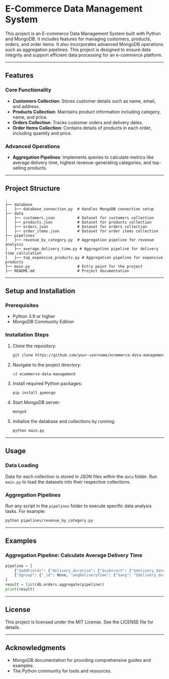 # E-Commerce Data Management System

This project is an E-commerce Data Management System built with Python and MongoDB. It includes features for managing customers, products, orders, and order items. It also incorporates advanced MongoDB operations such as aggregation pipelines. This project is designed to ensure data integrity and support efficient data processing for an e-commerce platform.

---

## **Features**

### **Core Functionality**

- **Customers Collection**: Stores customer details such as name, email, and address.
- **Products Collection**: Maintains product information including category, name, and price.
- **Orders Collection**: Tracks customer orders and delivery dates.
- **Order Items Collection**: Contains details of products in each order, including quantity and price.

### **Advanced Operations**

- **Aggregation Pipelines**: Implements queries to calculate metrics like average delivery time, highest revenue-generating categories, and top-selling products.

---

## **Project Structure**

```plaintext
.
├── database
│   ├── database_connection.py  # Handles MongoDB connection setup
├── data
│   ├── customers.json          # Dataset for customers collection
│   ├── products.json           # Dataset for products collection
│   ├── orders.json             # Dataset for orders collection
│   ├── order_items.json        # Dataset for order items collection
├── pipelines
│   ├── revenue_by_category.py  # Aggregation pipeline for revenue analysis
│   ├── average_delivery_time.py # Aggregation pipeline for delivery time calculation
│   ├── top_expensive_products.py # Aggregation pipeline for expensive products
├── main.py                     # Entry point for the project
├── README.md                   # Project documentation
```

---

## **Setup and Installation**

### **Prerequisites**

- Python 3.9 or higher
- MongoDB Community Edition

### **Installation Steps**

1. Clone the repository:
   ```bash
   git clone https://github.com/your-username/ecommerce-data-management.git
   ```
2. Navigate to the project directory:
   ```bash
   cd ecommerce-data-management
   ```
3. Install required Python packages:
   ```bash
   pip install pymongo
   ```
4. Start MongoDB server:
   ```bash
   mongod
   ```
5. Initialize the database and collections by running:
   ```bash
   python main.py
   ```

---

## **Usage**

### **Data Loading**

Data for each collection is stored in JSON files within the `data` folder. Run `main.py` to load the datasets into their respective collections.

### **Aggregation Pipelines**

Run any script in the `pipelines` folder to execute specific data analysis tasks. For example:

```bash
python pipelines/revenue_by_category.py
```

---

## **Examples**

### **Aggregation Pipeline: Calculate Average Delivery Time**

```python
pipeline = [
    {"$addFields": {"delivery_duration": {"$subtract": ["$delivery_date", "$order_date"]}}},
    {"$group": {"_id": None, "avgDeliveryTime": {"$avg": "$delivery_duration"}}}
]
result = list(db.orders.aggregate(pipeline))
print(result)
```

---

## **License**

This project is licensed under the MIT License. See the LICENSE file for details.

---

## **Acknowledgments**

- MongoDB documentation for providing comprehensive guides and examples.
- The Python community for tools and resources.

